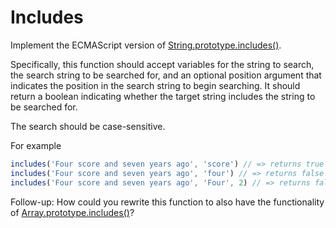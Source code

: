# Includes

Implement the ECMAScript version of [String.prototype.includes()](https://developer.mozilla.org/en-US/docs/Web/JavaScript/Reference/Global_Objects/String/includes).

Specifically, this function should accept variables for the string to search, the search string to be searched for,
and an optional position argument that indicates the position in the search string to begin searching. It should return
a boolean indicating whether the target string includes the string to be searched for.


The search should be case-sensitive.

For example

```js
includes('Four score and seven years ago', 'score') // => returns true since 'score' is in the original string
includes('Four score and seven years ago', 'four') // => returns false since the search should be case-sensitive
includes('Four score and seven years ago', 'Four', 2) // => returns false since the position argument indicates the search should begin at index 2

```

Follow-up: How could you rewrite this function to also have the functionality of [Array.prototype.includes()](https://developer.mozilla.org/en-US/docs/Web/JavaScript/Reference/Global_Objects/Array/includes)?
